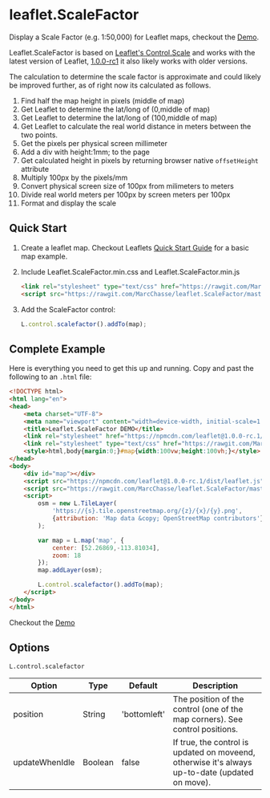 # leaflet.ScaleFactor
Display a Scale Factor (e.g. 1:50,000) for Leaflet maps, checkout the [Demo](https://marcchasse.github.io/leaflet.ScaleFactor/).

Leaflet.ScaleFactor is based on [Leaflet's Control.Scale](http://leafletjs.com/reference.html#control-scale) and works with the latest version of Leaflet, [1.0.0-rc1](http://leafletjs.com/reference-1.0.0.html) it also likely works with older versions.

The calculation to determine the scale factor is approximate and could likely be improved further, as of right now its calculated as follows.

1. Find half the map height in pixels (middle of map)
2. Get Leaflet to determine the lat/long of (0,middle of map)
3. Get Leaflet to determine the lat/long of (100,middle of map)
4. Get Leaflet to calculate the real world distance in meters between the two points.
5. Get the pixels per physical screen millimeter
  1. Add a div with height:1mm; to the page
  2. Get calculated height in pixels by returning browser native `offsetHeight` attribute
6. Multiply 100px by the pixels/mm
7. Convert physical screen size of 100px from milimeters to meters
8. Divide real world meters per 100px by screen meters per 100px
9. Format and display the scale


## Quick Start

1. Create a leaflet map. Checkout Leaflets [Quick Start Guide](http://leafletjs.com/examples/quick-start.html) for a basic map example.

2. Include Leaflet.ScaleFactor.min.css and Leaflet.ScaleFactor.min.js

    ```html
    <link rel="stylesheet" type="text/css" href="https://rawgit.com/MarcChasse/leaflet.ScaleFactor/master/leaflet.scalefactor.min.css">
    <script src="https://rawgit.com/MarcChasse/leaflet.ScaleFactor/master/leaflet.scalefactor.min.js"></script>
    ```
3. Add the ScaleFactor control:
    ```javascript
    L.control.scalefactor().addTo(map);
    ```
## Complete Example
Here is everything you need to get this up and running. Copy and past the following to an `.html` file:
```html
<!DOCTYPE html>
<html lang="en">
<head>
	<meta charset="UTF-8">
	<meta name="viewport" content="width=device-width, initial-scale=1.0, maximum-scale=1.0, user-scalable=no" />
	<title>Leaflet.ScaleFactor DEMO</title>
	<link rel="stylesheet" href="https://npmcdn.com/leaflet@1.0.0-rc.1/dist/leaflet.css" />
	<link rel="stylesheet" type="text/css" href="https://rawgit.com/MarcChasse/leaflet.ScaleFactor/master/leaflet.scalefactor.min.css">
	<style>html,body{margin:0;}#map{width:100vw;height:100vh;}</style>
</head>
<body>
	<div id="map"></div>
	<script src="https://npmcdn.com/leaflet@1.0.0-rc.1/dist/leaflet.js"></script>
	<script src="https://rawgit.com/MarcChasse/leaflet.ScaleFactor/master/leaflet.scalefactor.min.js"></script>
	<script>
	    osm = new L.TileLayer(
	    	'https://{s}.tile.openstreetmap.org/{z}/{x}/{y}.png',
	    	{attribution: 'Map data &copy; OpenStreetMap contributors'}
	    );

	    var map = L.map('map', {
	        center: [52.26869,-113.81034],
	        zoom: 18
	    });
		map.addLayer(osm);

		L.control.scalefactor().addTo(map);
	</script>
</body>
</html>
```
Checkout the [Demo](https://marcchasse.github.io/leaflet.ScaleFactor/)

## Options
`L.control.scalefactor`

| Option         | Type    | Default      | Description                                                                                     |
|----------------|---------|--------------|-------------------------------------------------------------------------------------------------|
| position       | String  | 'bottomleft' | The position of the control (one of the map corners). See control positions.                    |
| updateWhenIdle | Boolean | false        | If true, the control is updated on moveend, otherwise it's always up-to-date (updated on move). |
